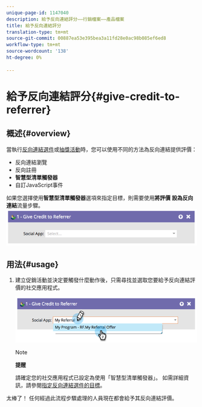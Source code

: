 ```yaml
---
unique-page-id: 1147040
description: 給予反向連結評分——行銷檔案——產品檔案
title: 給予反向連結評分
translation-type: tm+mt
source-git-commit: 00887ea53e395bea3a11fd28e0ac98b085ef6ed8
workflow-type: tm+mt
source-wordcount: '138'
ht-degree: 0%

---
```



# 給予反向連結評分{#give-credit-to-referrer}

## 概述{#overview}

當執行[反向連結選件](../../../../product-docs/demand-generation/social/referral-offers/create-a-referral-offer.md)或[抽獎活動](../../../../product-docs/demand-generation/social/sweepstakes/create-sweepstakes.md)時，您可以使用不同的方法為反向連結提供評價：

* 反向連結瀏覽
* 反向註冊
* **智慧型清單觸發器**
* 自訂JavaScript事件

如果您選擇使用&#x200B;**智慧型清單觸發器**&#x200B;選項來指定目標，則需要使用&#x200B;**將評價** **設為反向連結**&#x200B;流量步驟。   ![](assets/image2014-9-22-15-3a59-3a18.png)

## 用法{#usage}

1. 建立促銷活動並決定要觸發什麼動作後，只需尋找並選取您要給予反向連結評價的社交應用程式。

   ![](assets/image2014-9-22-15-3a59-3a39.png)

   >[!NOTE]
   >
   >**提醒**
   >
   >
   >請確定您的社交應用程式已設定為使用「智慧型清單觸發器」。 如需詳細資訊，請參閱[指定反向連結選件的目標](../../../../product-docs/demand-generation/social/referral-offers/specify-goal-for-referral-offer.md)。

太棒了！ 任何經過此流程步驟處理的人員現在都會給予其反向連結評價。